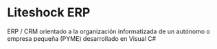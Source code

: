 # Liteshock ERP
ERP / CRM orientado a la organización informatizada de un autónomo o empresa pequeña (PYME) desarrollado en Visual C#

